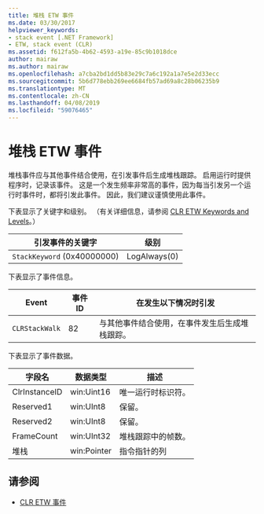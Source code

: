 ```yaml
---
title: 堆栈 ETW 事件
ms.date: 03/30/2017
helpviewer_keywords:
- stack event [.NET Framework]
- ETW, stack event (CLR)
ms.assetid: f612fa5b-4b62-4593-a19e-85c9b1018dce
author: mairaw
ms.author: mairaw
ms.openlocfilehash: a7cba2bd1dd5b83e29c7a6c192a1a7e5e2d33ecc
ms.sourcegitcommit: 5b6d778ebb269ee6684fb57ad69a8c28b06235b9
ms.translationtype: MT
ms.contentlocale: zh-CN
ms.lasthandoff: 04/08/2019
ms.locfileid: "59076465"
---
```

# <a name="stack-etw-event"></a>堆栈 ETW 事件
堆栈事件应与其他事件结合使用，在引发事件后生成堆栈跟踪。 启用运行时提供程序时，记录该事件。 这是一个发生频率非常高的事件，因为每当引发另一个运行时事件时，都将引发此事件。 因此，我们建议谨慎使用此事件。  
  
 下表显示了关键字和级别。 （有关详细信息，请参阅 [CLR ETW Keywords and Levels](../../../docs/framework/performance/clr-etw-keywords-and-levels.md)。）  
  
|引发事件的关键字|级别|  
|-----------------------------------|-----------|  
|`StackKeyword` (0x40000000)|LogAlways(0)|  
  
 下表显示了事件信息。  
  
|Event|事件 ID|在发生以下情况时引发|  
|-----------|--------------|-----------------|  
|`CLRStackWalk`|82|与其他事件结合使用，在事件发生后生成堆栈跟踪。|  
  
 下表显示了事件数据。  
  
|字段名|数据类型|描述|  
|----------------|---------------|-----------------|  
|ClrInstanceID|win:Uint16|唯一运行时标识符。|  
|Reserved1|win:UInt8|保留。|  
|Reserved2|win:UInt8|保留。|  
|FrameCount|win:UInt32|堆栈跟踪中的帧数。|  
|堆栈|win:Pointer|指令指针的列|  
  
## <a name="see-also"></a>请参阅

- [CLR ETW 事件](../../../docs/framework/performance/clr-etw-events.md)
